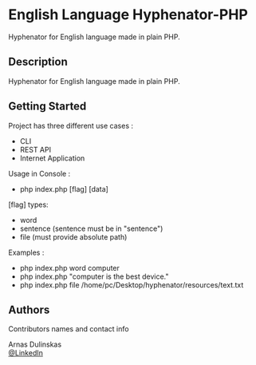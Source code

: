 # English Language Hyphenator-PHP

Hyphenator for English language made in plain PHP.

## Description

Hyphenator for English language made in plain PHP.


## Getting Started

Project has three different use cases :

* CLI
* REST API
* Internet Application

Usage in Console :

* php index.php [flag] [data] 

[flag] types:
* word
* sentence (sentence must be in "sentence")
* file (must provide absolute path)

Examples :
* php index.php word computer
* php index.php "computer is the best device."
* php index.php file /home/pc/Desktop/hyphenator/resources/text.txt


## Authors

Contributors names and contact info

Arnas Dulinskas  
[@LinkedIn](https://www.linkedin.com/in/arnas-dulinskas-b148481b6)

    
